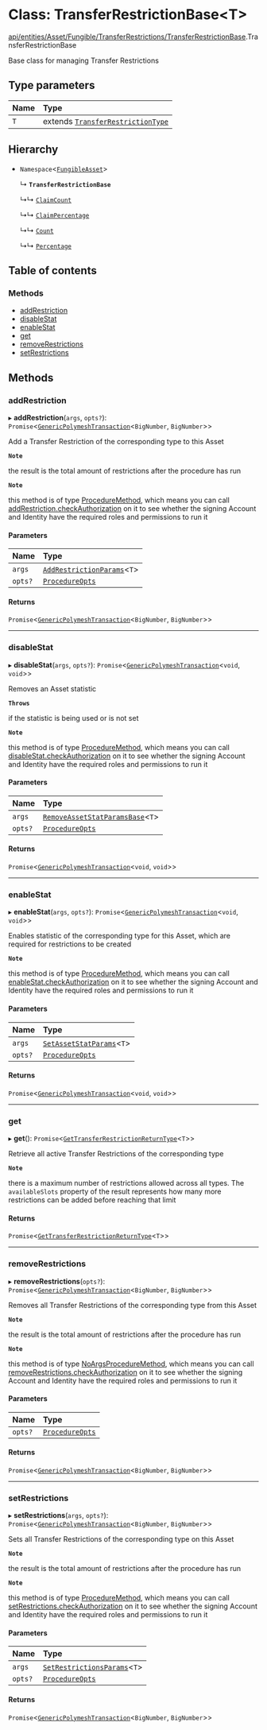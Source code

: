 # Class: TransferRestrictionBase<T\>

[api/entities/Asset/Fungible/TransferRestrictions/TransferRestrictionBase](../wiki/api.entities.Asset.Fungible.TransferRestrictions.TransferRestrictionBase).TransferRestrictionBase

Base class for managing Transfer Restrictions

## Type parameters

| Name | Type |
| :------ | :------ |
| `T` | extends [`TransferRestrictionType`](../wiki/types.TransferRestrictionType) |

## Hierarchy

- `Namespace`<[`FungibleAsset`](../wiki/api.entities.Asset.Fungible.FungibleAsset)\>

  ↳ **`TransferRestrictionBase`**

  ↳↳ [`ClaimCount`](../wiki/api.entities.Asset.Fungible.TransferRestrictions.ClaimCount.ClaimCount)

  ↳↳ [`ClaimPercentage`](../wiki/api.entities.Asset.Fungible.TransferRestrictions.ClaimPercentage.ClaimPercentage)

  ↳↳ [`Count`](../wiki/api.entities.Asset.Fungible.TransferRestrictions.Count.Count)

  ↳↳ [`Percentage`](../wiki/api.entities.Asset.Fungible.TransferRestrictions.Percentage.Percentage)

## Table of contents

### Methods

- [addRestriction](../wiki/api.entities.Asset.Fungible.TransferRestrictions.TransferRestrictionBase.TransferRestrictionBase#addrestriction)
- [disableStat](../wiki/api.entities.Asset.Fungible.TransferRestrictions.TransferRestrictionBase.TransferRestrictionBase#disablestat)
- [enableStat](../wiki/api.entities.Asset.Fungible.TransferRestrictions.TransferRestrictionBase.TransferRestrictionBase#enablestat)
- [get](../wiki/api.entities.Asset.Fungible.TransferRestrictions.TransferRestrictionBase.TransferRestrictionBase#get)
- [removeRestrictions](../wiki/api.entities.Asset.Fungible.TransferRestrictions.TransferRestrictionBase.TransferRestrictionBase#removerestrictions)
- [setRestrictions](../wiki/api.entities.Asset.Fungible.TransferRestrictions.TransferRestrictionBase.TransferRestrictionBase#setrestrictions)

## Methods

### addRestriction

▸ **addRestriction**(`args`, `opts?`): `Promise`<[`GenericPolymeshTransaction`](../wiki/types#genericpolymeshtransaction)<`BigNumber`, `BigNumber`\>\>

Add a Transfer Restriction of the corresponding type to this Asset

**`Note`**

 the result is the total amount of restrictions after the procedure has run

**`Note`**

 this method is of type [ProcedureMethod](../wiki/types.ProcedureMethod), which means you can call [addRestriction.checkAuthorization](../wiki/types.ProcedureMethod#checkauthorization)
  on it to see whether the signing Account and Identity have the required roles and permissions to run it

#### Parameters

| Name | Type |
| :------ | :------ |
| `args` | [`AddRestrictionParams`](../wiki/api.procedures.types#addrestrictionparams)<`T`\> |
| `opts?` | [`ProcedureOpts`](../wiki/types.ProcedureOpts) |

#### Returns

`Promise`<[`GenericPolymeshTransaction`](../wiki/types#genericpolymeshtransaction)<`BigNumber`, `BigNumber`\>\>

___

### disableStat

▸ **disableStat**(`args`, `opts?`): `Promise`<[`GenericPolymeshTransaction`](../wiki/types#genericpolymeshtransaction)<`void`, `void`\>\>

Removes an Asset statistic

**`Throws`**

 if the statistic is being used or is not set

**`Note`**

 this method is of type [ProcedureMethod](../wiki/types.ProcedureMethod), which means you can call [disableStat.checkAuthorization](../wiki/types.ProcedureMethod#checkauthorization)
  on it to see whether the signing Account and Identity have the required roles and permissions to run it

#### Parameters

| Name | Type |
| :------ | :------ |
| `args` | [`RemoveAssetStatParamsBase`](../wiki/api.entities.Asset.Fungible.TransferRestrictions.TransferRestrictionBase#removeassetstatparamsbase)<`T`\> |
| `opts?` | [`ProcedureOpts`](../wiki/types.ProcedureOpts) |

#### Returns

`Promise`<[`GenericPolymeshTransaction`](../wiki/types#genericpolymeshtransaction)<`void`, `void`\>\>

___

### enableStat

▸ **enableStat**(`args`, `opts?`): `Promise`<[`GenericPolymeshTransaction`](../wiki/types#genericpolymeshtransaction)<`void`, `void`\>\>

Enables statistic of the corresponding type for this Asset, which are required for restrictions to be created

**`Note`**

 this method is of type [ProcedureMethod](../wiki/types.ProcedureMethod), which means you can call [enableStat.checkAuthorization](../wiki/types.ProcedureMethod#checkauthorization)
  on it to see whether the signing Account and Identity have the required roles and permissions to run it

#### Parameters

| Name | Type |
| :------ | :------ |
| `args` | [`SetAssetStatParams`](../wiki/api.procedures.types#setassetstatparams)<`T`\> |
| `opts?` | [`ProcedureOpts`](../wiki/types.ProcedureOpts) |

#### Returns

`Promise`<[`GenericPolymeshTransaction`](../wiki/types#genericpolymeshtransaction)<`void`, `void`\>\>

___

### get

▸ **get**(): `Promise`<[`GetTransferRestrictionReturnType`](../wiki/api.procedures.types#gettransferrestrictionreturntype)<`T`\>\>

Retrieve all active Transfer Restrictions of the corresponding type

**`Note`**

 there is a maximum number of restrictions allowed across all types.
  The `availableSlots` property of the result represents how many more restrictions can be added
  before reaching that limit

#### Returns

`Promise`<[`GetTransferRestrictionReturnType`](../wiki/api.procedures.types#gettransferrestrictionreturntype)<`T`\>\>

___

### removeRestrictions

▸ **removeRestrictions**(`opts?`): `Promise`<[`GenericPolymeshTransaction`](../wiki/types#genericpolymeshtransaction)<`BigNumber`, `BigNumber`\>\>

Removes all Transfer Restrictions of the corresponding type from this Asset

**`Note`**

 the result is the total amount of restrictions after the procedure has run

**`Note`**

 this method is of type [NoArgsProcedureMethod](../wiki/types.NoArgsProcedureMethod), which means you can call [removeRestrictions.checkAuthorization](../wiki/types.NoArgsProcedureMethod#checkauthorization)
  on it to see whether the signing Account and Identity have the required roles and permissions to run it

#### Parameters

| Name | Type |
| :------ | :------ |
| `opts?` | [`ProcedureOpts`](../wiki/types.ProcedureOpts) |

#### Returns

`Promise`<[`GenericPolymeshTransaction`](../wiki/types#genericpolymeshtransaction)<`BigNumber`, `BigNumber`\>\>

___

### setRestrictions

▸ **setRestrictions**(`args`, `opts?`): `Promise`<[`GenericPolymeshTransaction`](../wiki/types#genericpolymeshtransaction)<`BigNumber`, `BigNumber`\>\>

Sets all Transfer Restrictions of the corresponding type on this Asset

**`Note`**

 the result is the total amount of restrictions after the procedure has run

**`Note`**

 this method is of type [ProcedureMethod](../wiki/types.ProcedureMethod), which means you can call [setRestrictions.checkAuthorization](../wiki/types.ProcedureMethod#checkauthorization)
  on it to see whether the signing Account and Identity have the required roles and permissions to run it

#### Parameters

| Name | Type |
| :------ | :------ |
| `args` | [`SetRestrictionsParams`](../wiki/api.procedures.types#setrestrictionsparams)<`T`\> |
| `opts?` | [`ProcedureOpts`](../wiki/types.ProcedureOpts) |

#### Returns

`Promise`<[`GenericPolymeshTransaction`](../wiki/types#genericpolymeshtransaction)<`BigNumber`, `BigNumber`\>\>
